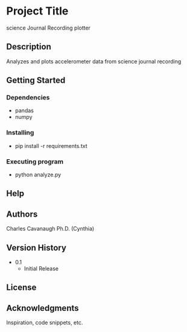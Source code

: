 # Project Title

science Journal Recording plotter

## Description

Analyzes and plots accelerometer data from science journal recording

## Getting Started

### Dependencies

* pandas
* numpy

### Installing

* pip install -r requirements.txt

### Executing program

* python analyze.py


## Help

## Authors

Charles Cavanaugh Ph.D. (Cynthia)

## Version History

* 0.1
    * Initial Release

## License

## Acknowledgments

Inspiration, code snippets, etc.
